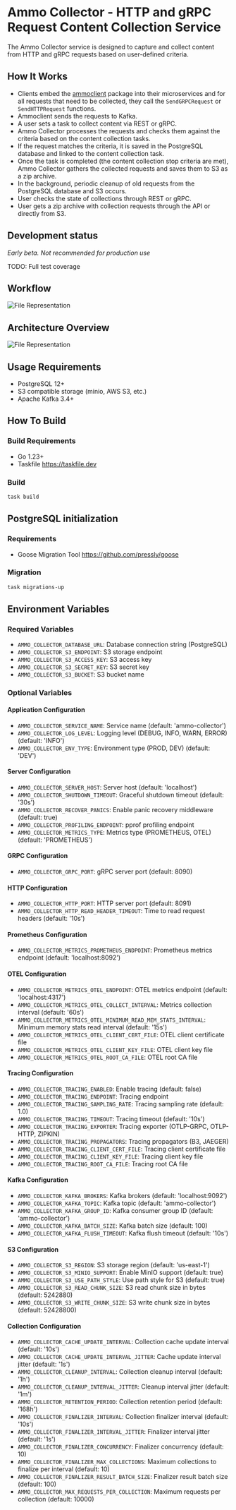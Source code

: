 # Ammo Collector - HTTP and gRPC Request Content Collection Service

The Ammo Collector service is designed to capture and collect content from HTTP and gRPC requests based on user-defined criteria.

## How It Works

- Clients embed the [ammoclient](pkg/ammoclient) package into their microservices and for all requests that need to be collected, they call the `SendGRPCRequest` or `SendHTTPRequest` functions.
- Ammoclient sends the requests to Kafka.
- A user sets a task to collect content via REST or gRPC.
- Ammo Collector processes the requests and checks them against the criteria based on the content collection tasks.
- If the request matches the criteria, it is saved in the PostgreSQL database and linked to the content collection task.
- Once the task is completed (the content collection stop criteria are met), Ammo Collector gathers the collected requests and saves them to S3 as a zip archive.
- In the background, periodic cleanup of old requests from the PostgreSQL database and S3 occurs.
- User checks the state of collections through REST or gRPC.
- User gets a zip archive with collection requests through the API or directly from S3.

## Development status

*Early beta. Not recommended for production use*

TODO: Full test coverage

## Workflow

![File Representation](docs/service-flow.svg)

## Architecture Overview

![File Representation](docs/overview.svg)

## Usage Requirements

- PostgreSQL 12+
- S3 compatible storage (minio, AWS S3, etc.)
- Apache Kafka 3.4+

## How To Build

### Build Requirements

- Go 1.23+
- Taskfile <https://taskfile.dev>

### Build

```bash
task build
```

## PostgreSQL initialization

### Requirements

- Goose Migration Tool <https://github.com/pressly/goose>

### Migration

```bash
task migrations-up
```

## Environment Variables

### Required Variables

- `AMMO_COLLECTOR_DATABASE_URL`: Database connection string (PostgreSQL)
- `AMMO_COLLECTOR_S3_ENDPOINT`: S3 storage endpoint
- `AMMO_COLLECTOR_S3_ACCESS_KEY`: S3 access key
- `AMMO_COLLECTOR_S3_SECRET_KEY`: S3 secret key
- `AMMO_COLLECTOR_S3_BUCKET`: S3 bucket name

### Optional Variables

#### Application Configuration

- `AMMO_COLLECTOR_SERVICE_NAME`: Service name (default: 'ammo-collector')
- `AMMO_COLLECTOR_LOG_LEVEL`: Logging level (DEBUG, INFO, WARN, ERROR) (default: 'INFO')
- `AMMO_COLLECTOR_ENV_TYPE`: Environment type (PROD, DEV) (default: 'DEV')

#### Server Configuration

- `AMMO_COLLECTOR_SERVER_HOST`: Server host (default: 'localhost')
- `AMMO_COLLECTOR_SHUTDOWN_TIMEOUT`: Graceful shutdown timeout (default: '30s')
- `AMMO_COLLECTOR_RECOVER_PANICS`: Enable panic recovery middleware (default: true)
- `AMMO_COLLECTOR_PROFILING_ENDPOINT`: pprof profiling endpoint
- `AMMO_COLLECTOR_METRICS_TYPE`: Metrics type (PROMETHEUS, OTEL) (default: 'PROMETHEUS')

#### GRPC Configuration

- `AMMO_COLLECTOR_GRPC_PORT`: gRPC server port (default: 8090)

#### HTTP Configuration

- `AMMO_COLLECTOR_HTTP_PORT`: HTTP server port (default: 8091)
- `AMMO_COLLECTOR_HTTP_READ_HEADER_TIMEOUT`: Time to read request headers (default: '10s')

#### Prometheus Configuration

- `AMMO_COLLECTOR_METRICS_PROMETHEUS_ENDPOINT`: Prometheus metrics endpoint (default: 'localhost:8092')

#### OTEL Configuration

- `AMMO_COLLECTOR_METRICS_OTEL_ENDPOINT`: OTEL metrics endpoint (default: 'localhost:4317')
- `AMMO_COLLECTOR_METRICS_OTEL_COLLECT_INTERVAL`: Metrics collection interval (default: '60s')
- `AMMO_COLLECTOR_METRICS_OTEL_MINIMUM_READ_MEM_STATS_INTERVAL`: Minimum memory stats read interval (default: '15s')
- `AMMO_COLLECTOR_METRICS_OTEL_CLIENT_CERT_FILE`: OTEL client certificate file
- `AMMO_COLLECTOR_METRICS_OTEL_CLIENT_KEY_FILE`: OTEL client key file
- `AMMO_COLLECTOR_METRICS_OTEL_ROOT_CA_FILE`: OTEL root CA file

#### Tracing Configuration

- `AMMO_COLLECTOR_TRACING_ENABLED`: Enable tracing (default: false)
- `AMMO_COLLECTOR_TRACING_ENDPOINT`: Tracing endpoint
- `AMMO_COLLECTOR_TRACING_SAMPLING_RATE`: Tracing sampling rate (default: 1.0)
- `AMMO_COLLECTOR_TRACING_TIMEOUT`: Tracing timeout (default: '10s')
- `AMMO_COLLECTOR_TRACING_EXPORTER`: Tracing exporter (OTLP-GRPC, OTLP-HTTP, ZIPKIN)
- `AMMO_COLLECTOR_TRACING_PROPAGATORS`: Tracing propagators (B3, JAEGER)
- `AMMO_COLLECTOR_TRACING_CLIENT_CERT_FILE`: Tracing client certificate file
- `AMMO_COLLECTOR_TRACING_CLIENT_KEY_FILE`: Tracing client key file
- `AMMO_COLLECTOR_TRACING_ROOT_CA_FILE`: Tracing root CA file

#### Kafka Configuration

- `AMMO_COLLECTOR_KAFKA_BROKERS`: Kafka brokers (default: 'localhost:9092')
- `AMMO_COLLECTOR_KAFKA_TOPIC`: Kafka topic (default: 'ammo-collector')
- `AMMO_COLLECTOR_KAFKA_GROUP_ID`: Kafka consumer group ID (default: 'ammo-collector')
- `AMMO_COLLECTOR_KAFKA_BATCH_SIZE`: Kafka batch size (default: 100)
- `AMMO_COLLECTOR_KAFKA_FLUSH_TIMEOUT`: Kafka flush timeout (default: '10s')

#### S3 Configuration

- `AMMO_COLLECTOR_S3_REGION`: S3 storage region (default: 'us-east-1')
- `AMMO_COLLECTOR_S3_MINIO_SUPPORT`: Enable MinIO support (default: true)
- `AMMO_COLLECTOR_S3_USE_PATH_STYLE`: Use path style for S3 (default: true)
- `AMMO_COLLECTOR_S3_READ_CHUNK_SIZE`: S3 read chunk size in bytes (default: 5242880)
- `AMMO_COLLECTOR_S3_WRITE_CHUNK_SIZE`: S3 write chunk size in bytes (default: 52428800)

#### Collection Configuration

- `AMMO_COLLECTOR_CACHE_UPDATE_INTERVAL`: Collection cache update interval (default: '10s')
- `AMMO_COLLECTOR_CACHE_UPDATE_INTERVAL_JITTER`: Cache update interval jitter (default: '1s')
- `AMMO_COLLECTOR_CLEANUP_INTERVAL`: Collection cleanup interval (default: '1h')
- `AMMO_COLLECTOR_CLEANUP_INTERVAL_JITTER`: Cleanup interval jitter (default: '1m')
- `AMMO_COLLECTOR_RETENTION_PERIOD`: Collection retention period (default: '168h')
- `AMMO_COLLECTOR_FINALIZER_INTERVAL`: Collection finalizer interval (default: '10s')
- `AMMO_COLLECTOR_FINALIZER_INTERVAL_JITTER`: Finalizer interval jitter (default: '1s')
- `AMMO_COLLECTOR_FINALIZER_CONCURRENCY`: Finalizer concurrency (default: 10)
- `AMMO_COLLECTOR_FINALIZER_MAX_COLLECTIONS`: Maximum collections to finalize per interval (default: 10)
- `AMMO_COLLECTOR_FINALIZER_RESULT_BATCH_SIZE`: Finalizer result batch size (default: 100)
- `AMMO_COLLECTOR_MAX_REQUESTS_PER_COLLECTION`: Maximum requests per collection (default: 10000)
